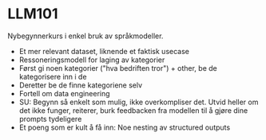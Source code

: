 # LLM101
Nybegynnerkurs i enkel bruk av språkmodeller.


- Et mer relevant dataset, liknende et faktisk usecase
- Ressoneringsmodell for laging av kategorier
- Først gi noen kategorier ("hva bedriften tror") + other, be de kategorisere inn i de
- Deretter be de finne kategoriene selv 
- Fortell om data engineering 
- SU: Begynn så enkelt som mulig, ikke overkompliser det. Utvid heller om det ikke funger, reiterer, burk feedbacken fra modellen til å gjøre dine prompts tydeligere 
- Et poeng som er kult å få inn: Noe nesting av structured outputs 